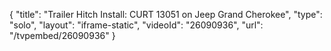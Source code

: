 {
    "title": "Trailer Hitch Install: CURT 13051 on Jeep Grand Cherokee",
    "type": "solo",
    "layout": "iframe-static",
    "videoId": "26090936",
    "url": "\/tvpembed\/26090936"
}
